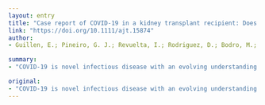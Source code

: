 ```yaml
---
layout: entry
title: "Case report of COVID-19 in a kidney transplant recipient: Does immunosuppression alter the clinical presentation?"
link: "https://doi.org/10.1111/ajt.15874"
author:
- Guillen, E.; Pineiro, G. J.; Revuelta, I.; Rodriguez, D.; Bodro, M.; Moreno, A.; Campistol, J. M.; Diekmann, F.; Ventura-Aguiar, P.

summary:
- "COVID-19 is novel infectious disease with an evolving understanding of its epidemiology and clinical manifestations. Immunocompromised patients often present atypical presentations of viral diseases. The first clinical symptoms were of gastrointestinal viral disease and fever, which further progressed to respiratory symptoms in 48h. In these high risk populations, protocols for screening for SARS-Cov2 may be needed to be re-evaluated."

original:
- "COVID-19 is novel infectious disease with an evolving understanding of its epidemiology and clinical manifestations. Immunocompromised patients often present atypical presentations of viral diseases. Herein we report a case of a COVID-19 infection in a solid organ transplant recipient, in which the first clinical symptoms were of gastrointestinal viral disease and fever, which further progressed to respiratory symptoms in 48h. In these high risk populations, protocols for screening for SARS-Cov2 may be needed to be re-evaluated."
---
```


